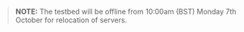 > __NOTE:__ The testbed will be offline from 10:00am (BST) Monday 7th October for relocation of servers.
